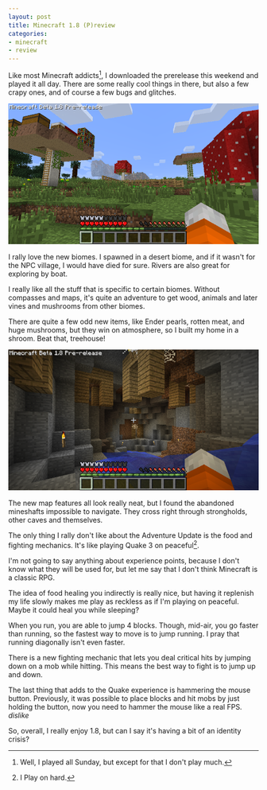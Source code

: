 ```yaml
---
layout: post
title: Minecraft 1.8 (P)review
categories:
- minecraft
- review
---
```


Like most Minecraft addicts[^1], I downloaded the prerelease this weekend and played it all day. There are some really cool things in there, but also a few crapy ones, and of course a few bugs and glitches.

![My new home](/images/2011-09-12_11.17.34.png)

I rally love the new biomes. I spawned in a desert biome, and if it wasn't for the NPC village, I would have died for sure. Rivers are also great for exploring by boat.

I really like all the stuff that is specific to certain biomes. Without compasses and maps, it's quite an adventure to get wood, animals and later vines and mushrooms from other biomes.

There are quite a few odd new items, like Ender pearls, rotten meat, and huge mushrooms, but they win on atmosphere, so I built my home in a shroom. Beat that, treehouse!

![Mineshaft](/images/2011-09-12_11.18.45.png)

The new map features all look really neat, but I found the abandoned mineshafts impossible to navigate. They cross right through strongholds, other caves and themselves.

The only thing I rally don't like about the Adventure Update is the food and fighting mechanics. It's like playing Quake 3 on peaceful[^2].

I'm not going to say anything about experience points, because I don't know what they will be used for, but let me say that I don't think Minecraft is a classic RPG.

The idea of food healing you indirectly is really nice, but having it replenish my life slowly makes me play as reckless as if I'm playing on peaceful. Maybe it could heal you while sleeping?

When you run, you are able to jump 4 blocks. Though, mid-air, you go faster than running, so the fastest way to move is to jump running. I pray that running diagonally isn't even faster.

There is a new fighting mechanic that lets you deal critical hits by jumping down on a mob while hitting. This means the best way to fight is to jump up and down.

The last thing that adds to the Quake experience is hammering the mouse button. Previously, it was possible to place blocks and hit mobs by just holding the button, now you need to hammer the mouse like a real FPS. *dislike*

So, overall, I really enjoy 1.8, but can I say it's having a bit of an identity crisis?

[^1]: Well, I played all Sunday, but except for that I don't play much.
[^2]: I Play on hard.